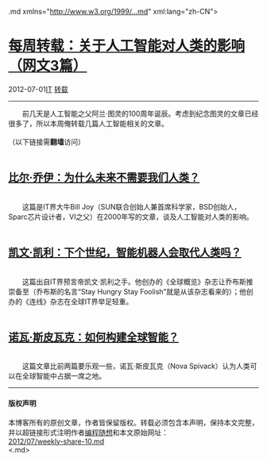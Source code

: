 <!DOCTYPE.md>
.md xmlns="http://www.w3.org/1999/...md" xml:lang="zh-CN">
<head>
<meta http-equiv="Content-Type" content="text.md; charset=utf-8" />
<meta name="generator" content="Python script by program.think@gmail.com" />
<meta name="provider" content="program-think.blogspot.com" />
<link type="text/css" rel="stylesheet" href="../../css/program-think.css" />
<title>每周转载：关于人工智能对人类的影响（网文3篇） - 编程随想的博客</title>
</head>
<body>
<div id="main" style="width:100%;">
<h1><a href="../../index.md" title="回到首页">每周转载：关于人工智能对人类的影响（网文3篇）</a></h1>
<div class="post-info"><span class="date-header">2012-07-01</span><a href="../../tags/IT.md" class="tag">IT</a> <a href="../../tags/E8BDACE8BDBD.md" class="tag">转载</a> </div>
<hr>
<div class="post">
&#12288;&#12288;前几天是人工智能之父阿兰·图灵的100周年诞辰。考虑到纪念图灵的文章已经很多了，所以本周俺转载几篇人工智能相关的文章。<br /><br />（以下链接需<b>翻墙</b>访问）<a name='more'></a><!--program-think--><br /><br /><h2><a href="https://plus.google.com/u/0/113559088971921339544/posts/9dnRTXEjDjc" target="_blank" rel="nofollow">比尔·乔伊：为什么未来不需要我们人类？</a></h2><br />&#12288;&#12288;这篇是IT界大牛Bill Joy（SUN联合创始人兼首席科学家，BSD创始人，Sparc芯片设计者，VI之父）在2000年写的文章，谈及人工智能对人类的影响。<br /><br /><h2><a href="https://plus.google.com/u/0/113559088971921339544/posts/fWWasoi7qCv" target="_blank" rel="nofollow">凯文·凯利：下个世纪，智能机器人会取代人类吗？</a></h2><br />&#12288;&#12288;这篇出自IT界预言帝凯文·凯利之手。他创办的《全球概览》杂志让乔布斯推崇备至（乔布斯的名言“Stay Hungry Stay Foolish”就是从该杂志看来的）；他创办的《连线》杂志在全球IT界举足轻重。<br /><br /><h2><a href="https://plus.google.com/u/0/113559088971921339544/posts/hcYwAP4D6so" target="_blank" rel="nofollow">诺瓦·斯皮瓦克：如何构建全球智能？</a></h2><br />&#12288;&#12288;这篇文章比前两篇要乐观一些，诺瓦·斯皮瓦克（Nova Spivack）认为人类可以在全球智能中占据一席之地。<div class="blogger-post-footer">
</div>
<hr>
<div class="copyright">
<h4>版权声明</h4>
本博客所有的原创文章，作者皆保留版权。转载必须包含本声明，保持本文完整，并以超链接形式注明作者<a href="mailto:program.think@gmail.com">编程随想</a>和本文原始网址：<br>
<a href="2012/07/weekly-share-10.md">2012/07/weekly-share-10.md</a>
</div>
</div>
</body>
<.md>

